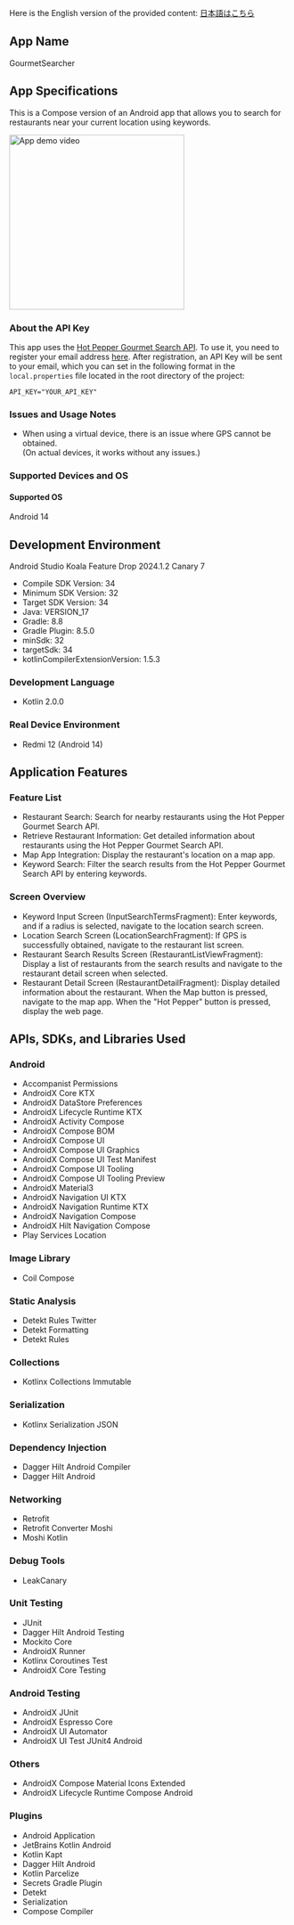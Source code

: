 Here is the English version of the provided content:
[日本語はこちら](README.md)

## App Name

GourmetSearcher

## App Specifications

This is a Compose version of an Android app that allows you to search for restaurants near your current location using keywords.

<img src="app.gif" width="314" alt="App demo video">

### About the API Key

This app uses the [Hot Pepper Gourmet Search API](https://webservice.recruit.co.jp/doc/hotpepper/reference.html).
To use it, you need to register your email address [here](https://webservice.recruit.co.jp/register/).
After registration, an API Key will be sent to your email, which you can set in the following format in the `local.properties` file located in the root directory of the project:

```properties
API_KEY="YOUR_API_KEY"
```

### Issues and Usage Notes

- When using a virtual device, there is an issue where GPS cannot be obtained.</br>
  (On actual devices, it works without any issues.)

### Supported Devices and OS

#### Supported OS

Android 14

## Development Environment

Android Studio Koala Feature Drop 2024.1.2 Canary 7

- Compile SDK Version: 34
- Minimum SDK Version: 32
- Target SDK Version: 34
- Java: VERSION_17
- Gradle: 8.8
- Gradle Plugin: 8.5.0
- minSdk: 32
- targetSdk: 34
- kotlinCompilerExtensionVersion: 1.5.3

### Development Language

- Kotlin 2.0.0

### Real Device Environment

- Redmi 12 (Android 14)

## Application Features

### Feature List

- Restaurant Search: Search for nearby restaurants using the Hot Pepper Gourmet Search API.
- Retrieve Restaurant Information: Get detailed information about restaurants using the Hot Pepper Gourmet Search API.
- Map App Integration: Display the restaurant's location on a map app.
- Keyword Search: Filter the search results from the Hot Pepper Gourmet Search API by entering keywords.

### Screen Overview

- Keyword Input Screen (InputSearchTermsFragment): Enter keywords, and if a radius is selected, navigate to the location search screen.
- Location Search Screen (LocationSearchFragment): If GPS is successfully obtained, navigate to the restaurant list screen.
- Restaurant Search Results Screen (RestaurantListViewFragment): Display a list of restaurants from the search results and navigate to the restaurant detail screen when selected.
- Restaurant Detail Screen (RestaurantDetailFragment): Display detailed information about the restaurant. When the Map button is pressed, navigate to the map app. When the "Hot Pepper" button is pressed, display the web page.

## APIs, SDKs, and Libraries Used

### Android
- Accompanist Permissions
- AndroidX Core KTX
- AndroidX DataStore Preferences
- AndroidX Lifecycle Runtime KTX
- AndroidX Activity Compose
- AndroidX Compose BOM
- AndroidX Compose UI
- AndroidX Compose UI Graphics
- AndroidX Compose UI Test Manifest
- AndroidX Compose UI Tooling
- AndroidX Compose UI Tooling Preview
- AndroidX Material3
- AndroidX Navigation UI KTX
- AndroidX Navigation Runtime KTX
- AndroidX Navigation Compose
- AndroidX Hilt Navigation Compose
- Play Services Location

### Image Library
- Coil Compose

### Static Analysis
- Detekt Rules Twitter
- Detekt Formatting
- Detekt Rules

### Collections
- Kotlinx Collections Immutable

### Serialization
- Kotlinx Serialization JSON

### Dependency Injection
- Dagger Hilt Android Compiler
- Dagger Hilt Android

### Networking
- Retrofit
- Retrofit Converter Moshi
- Moshi Kotlin

### Debug Tools
- LeakCanary

### Unit Testing
- JUnit
- Dagger Hilt Android Testing
- Mockito Core
- AndroidX Runner
- Kotlinx Coroutines Test
- AndroidX Core Testing

### Android Testing
- AndroidX JUnit
- AndroidX Espresso Core
- AndroidX UI Automator
- AndroidX UI Test JUnit4 Android

### Others
- AndroidX Compose Material Icons Extended
- AndroidX Lifecycle Runtime Compose Android

### Plugins
- Android Application
- JetBrains Kotlin Android
- Kotlin Kapt
- Dagger Hilt Android
- Kotlin Parcelize
- Secrets Gradle Plugin
- Detekt
- Serialization
- Compose Compiler